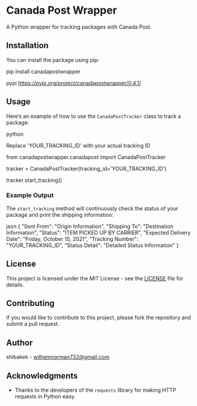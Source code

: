 # Canada Post Wrapper

A Python wrapper for tracking packages with Canada Post.

## Installation

You can install the package using pip:

pip install canadapostwrapper

pypi https://pypi.org/project/canadapostwrapper/0.4.1/

## Usage

Here’s an example of how to use the `CanadaPostTracker` class to track a package:


python

Replace 'YOUR_TRACKING_ID' with your actual tracking ID

from canadapostwrapper.canadapost import CanadaPostTracker

tracker = CanadaPostTracker(tracking_id='YOUR_TRACKING_ID')

tracker.start_tracking()

### Example Output

The `start_tracking` method will continuously check the status of your package and print the shipping information:


json
{
"Sent From": "Origin Information",
"Shipping To": "Destination Information",
"Status": "ITEM PICKED UP BY CARRIER",
"Expected Delivery Date": "Friday, October 15, 2021",
"Tracking Number": "YOUR_TRACKING_ID",
"Status Detail": "Detailed Status Information"
}

## License

This project is licensed under the MIT License - see the [LICENSE](LICENSE) file for details.

## Contributing

If you would like to contribute to this project, please fork the repository and submit a pull request.

## Author

shibakek - [wilhemnorman732@gmail.com](mailto:wilhemnorman732@gmail.co)

## Acknowledgments

- Thanks to the developers of the `requests` library for making HTTP requests in Python easy.
